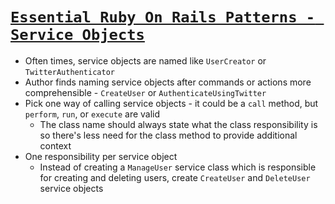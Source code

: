 # [`Essential Ruby On Rails Patterns - Service Objects`](https://medium.com/selleo/essential-rubyonrails-patterns-part-1-service-objects-1af9f9573ca1)

* Often times, service objects are named like `UserCreator` or `TwitterAuthenticator`
* Author finds naming service objects after commands or actions more comprehensible - `CreateUser` or `AuthenticateUsingTwitter`
* Pick one way of calling service objects - it could be a `call` method, but `perform`, `run`, or `execute` are valid
  * The class name should always state what the class responsibility is so there's less need for the class method to provide additional context
* One responsibility per service object
  * Instead of creating a `ManageUser` service class which is responsible for creating and deleting users, create `CreateUser` and `DeleteUser` service objects
